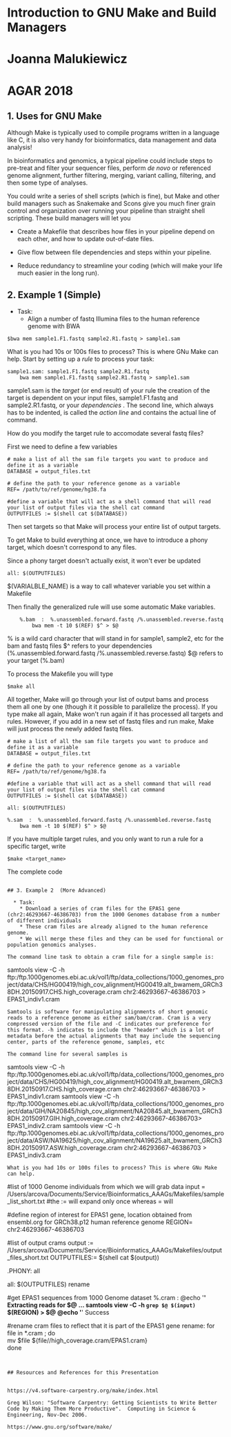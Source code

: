 # Introduction to GNU Make and Build Managers 
# Joanna Malukiewicz
# AGAR 2018 

## 1. Uses for GNU Make

Although Make is typically used to compile programs written in a language like C, it is also very handy for bioinformatics, data management and data analysis!

In bioinformatics and genomics, a typical pipeline could include steps to pre-treat and filter your sequencer files, perform _de novo_ or referenced genome alignment, further filtering, merging, variant calling, filtering, and then some type of analyses. 

You could write a series of shell scripts (which is fine), but Make and other build managers such as Snakemake and Scons give you much finer grain control and organization over running your pipeline than straight shell scripting. These build managers will let you 

  * Create a Makefile that describes how files in your pipeline depend on each other, and how to update out-of-date files.

  * Give flow between file dependencies and steps within your pipeline. 

  * Reduce redundancy to streamline your coding  (which will make your life much easier in the long run).

## 2. Example 1 (Simple)

  * Task:
    * Align a number of fastq Illumina files to the human reference genome with BWA 
    
```
$bwa mem sample1.F1.fastq sample2.R1.fastq > sample1.sam
```  
What is you had 10s or 100s files to process? This is where GNu Make can help. 
Start by setting up a _rule_ to process your task:

```
sample1.sam: sample1.F1.fastq sample2.R1.fastq
	bwa mem sample1.F1.fastq sample2.R1.fastq > sample1.sam
```

sample1.sam is the _target_ (or end result) of your rule 
the creation of the target is dependent on your input files, sample1.F1.fastq and sample2.R1.fastq, or your _dependencies_ . 
The second line, which always has to be indented, is called the _action line_ and contains the actual line of command. 

How do you modify the target rule to accomodate several fastq files? 

First we need to define a few variables 

```
# make a list of all the sam file targets you want to produce and define it as a variable 
DATABASE = output_files.txt 

# define the path to your reference genome as a variable 
REF= /path/to/ref/genome/hg38.fa

#define a variable that will act as a shell command that will read your list of output files via the shell cat command 
OUTPUTFILES := $(shell cat $(DATABASE))

```
	
Then set targets so that Make will process your entire list of output targets. 

To get Make to build everything at once, we have to introduce a phony target, which doesn't correspond to any files. 

Since a phony target doesn't actually exist, it won't ever be updated

```
all: $(OUTPUTFILES)

```
$(VARIALBLE_NAME) is a way to call whatever variable you set within a Makefile 

Then finally the generalized rule will use some automatic Make variables. 

```
    %.bam  :  %.unassembled.forward.fastq /%.unassembled.reverse.fastq
		bwa mem -t 10 $(REF) $^ > $@ 

```
% is a wild card character that will stand in for sample1, sample2, etc for the bam and fastq files 
$^ refers to your dependencies (%.unassembled.forward.fastq /%.unassembled.reverse.fastq)
$@ refers to your target (%.bam)

To process the Makefile you will type

```
$make all
```

All together, Make will go through your list of output bams and process them all one by one (though it it possible to parallelize the process).
If you type make all again, Make won't run again if it has processed all targets and rules. However, if you add in a new set of fastq files and run make, Make will just process the newly added fastq files. 

```
# make a list of all the sam file targets you want to produce and define it as a variable 
DATABASE = output_files.txt 

# define the path to your reference genome as a variable 
REF= /path/to/ref/genome/hg38.fa

#define a variable that will act as a shell command that will read your list of output files via the shell cat command 
OUTPUTFILES := $(shell cat $(DATABASE))

all: $(OUTPUTFILES)

%.sam  :  %.unassembled.forward.fastq /%.unassembled.reverse.fastq
	bwa mem -t 10 $(REF) $^ > $@  
```

If you have multiple target rules, and you only want to run a rule for a specific target, write

```
$make <target_name>
```


The complete code 

```

## 3. Example 2  (More Advanced)

  * Task:
    * Download a series of cram files for the EPAS1 gene (chr2:46293667-46386703) from the 1000 Genomes database from a number of different individuals 
    * These cram files are already aligned to the human reference genome. 
    * We will merge these files and they can be used for functional or population genomics analyses. 
    
The command line task to obtain a cram file for a single sample is: 

```
samtools view -C -h ftp:/ftp.1000genomes.ebi.ac.uk/vol1/ftp/data_collections/1000_genomes_project/data/CHS/HG00419/high_cov_alignment/HG00419.alt_bwamem_GRCh38DH.20150917.CHS.high_coverage.cram chr2:46293667-46386703 > EPAS1_indiv1.cram
```
Samtools is software for manipulating alignments of short genomic reads to a reference genome as either sam/bam/cram. Cram is a very compressed version of the file and -C indicates our preference for this format. -h indicates to include the "header" which is a lot of metadata before the actual alignments that may include the sequencing center, parts of the reference genome, samples, etc 

The command line for several samples is 

```
samtools view -C -h ftp:/ftp.1000genomes.ebi.ac.uk/vol1/ftp/data_collections/1000_genomes_project/data/CHS/HG00419/high_cov_alignment/HG00419.alt_bwamem_GRCh38DH.20150917.CHS.high_coverage.cram chr2:46293667-46386703 > EPAS1_indiv1.cram
samtools view -C -h ftp:/ftp.1000genomes.ebi.ac.uk/vol1/ftp/data_collections/1000_genomes_project/data/GIH/NA20845/high_cov_alignment/NA20845.alt_bwamem_GRCh38DH.20150917.GIH.high_coverage.cram chr2:46293667-46386703> EPAS1_indiv2.cram
samtools view -C -h ftp:/ftp.1000genomes.ebi.ac.uk/vol1/ftp/data_collections/1000_genomes_project/data/ASW/NA19625/high_cov_alignment/NA19625.alt_bwamem_GRCh38DH.20150917.ASW.high_coverage.cram chr2:46293667-46386703 > EPAS1_indiv3.cram

```
What is you had 10s or 100s files to process? This is where GNu Make can help. 

```
#list of 1000 Genome individuals from which we will grab data 
input = /Users/arcova/Documents/Service/Bioinformatics_AAAGs/Makefiles/sample_list_short.txt #the := will expand only once whereas = will 

#define region of interest for EPAS1 gene, location obtained from ensembl.org for GRCh38.p12 human reference genome 
REGION= chr2:46293667-46386703 

#list of output crams 
output := /Users/arcova/Documents/Service/Bioinformatics_AAAGs/Makefiles/output_files_short.txt
OUTPUTFILES:= $(shell cat $(output))

.PHONY: all

all: $(OUTPUTFILES) rename

#get EPAS1 sequences from 1000 Genome dataset 
%.cram : 
	@echo '****' Extracting reads for $@ ...
	samtools view -C -h `grep $@ $(input)` $(REGION) > $@
	@echo '****' Success

#rename cram files to reflect that it is part of the EPAS1 gene 
rename:
	for file in *.cram ; do \
	mv $file ${file//high_coverage.cram/EPAS1.cram} \
	done

```


## Resources and References for this Presentation 


https://v4.software-carpentry.org/make/index.html

Greg Wilson: "Software Carpentry: Getting Scientists to Write Better
Code by Making Them More Productive".  Computing in Science &
Engineering, Nov-Dec 2006.

https://www.gnu.org/software/make/



